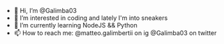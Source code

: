 - 👋 Hi, I’m @Galimba03
- 👀 I’m interested in coding and lately I'm into sneakers
- 🌱 I’m currently learning NodeJS && Python
- 📫 How to reach me:
        @matteo.galimbertii on ig
        @Galimba03 on twitter
